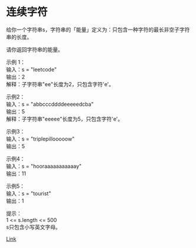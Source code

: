<h1>连续字符</h1>

给你一个字符串s，字符串的「能量」定义为：只包含一种字符的最长非空子字符串的长度。</br>

请你返回字符串的能量。</br>

示例 1：</br>
输入：s = "leetcode"</br>
输出：2</br>
解释：子字符串"ee"长度为2，只包含字符'e'。</br>

示例2：</br>
输入：s = "abbcccddddeeeeedcba"</br>
输出：5</br>
解释：子字符串"eeeee"长度为5，只包含字符'e'。</br>

示例3：</br>
输入：s = "triplepillooooow"</br>
输出：5</br>

示例4：</br>
输入：s = "hooraaaaaaaaaaay"</br>
输出：11</br>

示例5：</br>
输入：s = "tourist"</br>
输出：1</br>

提示：</br>
1 <= s.length <= 500</br>
s只包含小写英文字母。</br>

[Link](https://leetcode-cn.com/problems/consecutive-characters/)